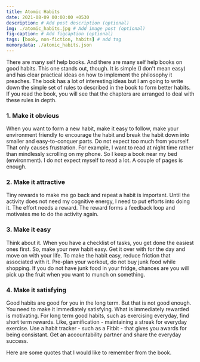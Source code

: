```yaml
---
title: Atomic Habits
date: 2021-08-09 00:00:00 +0530
description: # Add post description (optional)
img: ./atomic_habits.jpg # Add image post (optional)
fig-caption: # Add figcaption (optional)
tags: [book, non-fiction, habits] # add tag
memorydata: ./atomic_habits.json
---
```


There are many self help books. And there are many self help books on good habits. This one stands out, though. It is simple (I don't mean easy) and has clear practical ideas on how to implement the philosophy it preaches. The book has a lot of interesting ideas but I am going to write down the simple set of rules to described in the book to form better habits. If you read the book, you will see that the chapters are arranged to deal with these rules in depth.

### 1. Make it obvious
When you want to form a new habit, make it easy to follow, make your environment friendly to encourage the habit and break the habit down into smaller and easy-to-conquer parts. Do not expect too much from yourself. That only causes frustration. For example, I want to read at night time rather than mindlessly scrolling on my phone. So I keep a book near my bed (environment). I do not expect myself to read a lot. A couple of pages is enough. 

### 2. Make it attractive
Tiny rewards to make me go back and repeat a habit is important. Until the activity does not need my cognitive energy, I need to put efforts into doing it. The effort needs a reward. The reward forms a feedback loop and motivates me to do the activity again. 

### 3. Make it easy
Think about it. When you have a checklist of tasks, you get done the easiest ones first. So, make your new habit easy. Get it over with for the day and move on with your life. To make the habit easy, reduce friction that associated with it. Pre-plan your workout, do not buy junk food while shopping. If you do not have junk food in your fridge, chances are you will pick up the fruit when you want to munch on something.

### 4. Make it satisfying
Good habits are good for you in the long term. But that is not good enough. You need to make it immediately satisfying. What is immediately rewarded is motivating. For long term good habits, such as exercising everyday, find short term rewards. Like, gamification - maintaining a streak for everyday exercise. Use a habit tracker - such as a Fitbit - that gives you awards for being consistant. Get an accountability partner and share the everyday success. 

Here are some quotes that I would like to remember from the book.